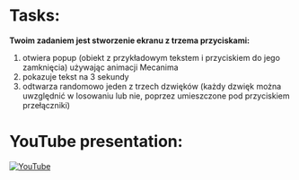# Tasks:
<b>Twoim zadaniem jest stworzenie ekranu z trzema przyciskami:</b>
1) otwiera popup (obiekt z przykładowym tekstem i przyciskiem do jego zamknięcia) używając animacji Mecanima
2) pokazuje tekst na 3 sekundy
3) odtwarza randomowo jeden z trzech dzwięków (każdy dzwięk można uwzględnić w losowaniu lub nie, poprzez umieszczone pod przyciskiem przełączniki)

# YouTube presentation:
[![YouTube](http://img.youtube.com/vi/Rpi1B95oNiA/mqdefault.jpg)](https://www.youtube.com/watch?v=Rpi1B95oNiA)
